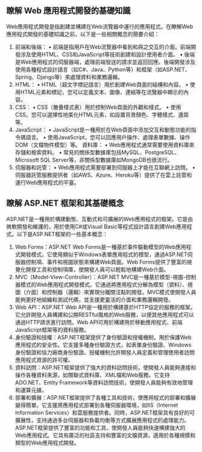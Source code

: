 ## 瞭解 Web 應用程式開發的基礎知識

Web應用程式開發是指創建並構建在Web流覽器中運行的應用程式。在瞭解Web應用程式開發的基礎知識之前，以下是一些相關概念的簡要介紹：
1.	前端和後端：
•	前端是指用戶在Web流覽器中看到和與之交互的介面。前端開發涉及使用HTML、CSS和JavaScript等技術創建和設計使用者介面。
•	後端是Web應用程式的伺服器端，處理前端發送的請求並返回回應。後端開發涉及使用各種程式設計語言（如C#、Java、Python等）和框架（如ASP.NET、Spring、Django等）來處理資料和業務邏輯。
2.	HTML：
•	HTML（超文字標記語言）用於創建Web頁面的結構和內容。
•	使用HTML元素和標記，您可以定義文本、圖像、連結等在流覽器中顯示的內容。
3.	CSS：
•	CSS（層疊樣式表）用於控制Web頁面的外觀和樣式。
•	使用CSS，您可以選擇性地美化HTML元素，如設置背景顏色、字體樣式、邊距等。
4.	JavaScript：
•	JavaScript是一種用於在Web頁面中添加交互和動態功能的指令碼語言。
•	使用JavaScript，您可以回應用戶操作、處理表單數據、操作DOM（文檔物件模型）等。
資料庫：
•	Web應用程式通常需要使用資料庫來存儲和檢索資料。
•	常見的關係型數據庫包括MySQL、PostgreSQL、Microsoft SQL Server等，非關係型數據庫如MongoDB也很流行。
5.	伺服器和託管：
•	Web應用程式需要部署到伺服器上才能在互聯網上訪問。
•	伺服器託管服務提供者（如AWS、Azure、Heroku等）提供了在雲上託管和運行Web應用程式的平臺。

## 瞭解 ASP.NET 框架和其基礎概念

ASP.NET是一種用於構建動態、互動式和可擴展的Web應用程式的框架。它是由微軟開發和維護的，用於使用C#或Visual Basic等程式設計語言創建Web應用程式。以下是ASP.NET框架的一些基本概念：
1.	Web Forms：ASP.NET Web Forms是一種基於事件驅動模型的Web應用程式開發模式。它使用類似于Windows表單應用程式的模型，通過ASP.NET伺服器控制項、事件和視圖狀態來構建Web頁面。Web Forms提供了豐富的視覺化開發工具和控制項庫，使開發人員可以輕鬆地構建Web介面。
2.	MVC（Model-View-Controller）：ASP.NET MVC是一種基於模型-視圖-控制器模式的Web應用程式開發模式。它通過將應用程式分解為模型（資料）、視圖（介面）和控制器（邏輯）來實現分離關注點的開發。MVC模式使開發人員能夠更好地組織和測試代碼，並支援更靈活的介面和業務邏輯開發。
3.	Web API：ASP.NET Web API是一種用於構建基於HTTP協定的服務的框架。它允許開發人員構建和公開RESTful風格的Web服務，以便其他應用程式可以通過HTTP請求進行訪問。Web API可用於構建用於移動應用程式、前端JavaScript框架等的資料服務。
4.	身份驗證和授權：ASP.NET框架提供了身份驗證和授權機制，用於保護Web應用程式的安全性。它支援多種身份驗證方式，如表單身份驗證、Windows身份驗證和協力廠商身份驗證。授權機制允許開發人員定義和管理使用者訪問應用程式資源的許可權。
5.	資料訪問：ASP.NET框架提供了強大的資料訪問技術，使開發人員能夠連接和操作各種資料來源，如關聯式資料庫、XML檔和Web服務。它支持ADO.NET、Entity Framework等資料訪問技術，使開發人員能夠有效地管理和運算元據。
6.	部署和擴展：ASP.NET框架提供了各種工具和技術，使應用程式的部署和擴展變得簡單。它支援將應用程式部署到各種伺服器環境，如IIS（Internet Information Services）和雲服務提供者。同時，ASP.NET框架具有良好的可擴展性，支持通過多台伺服器和負載均衡等方式擴展應用程式的處理能力。
ASP.NET框架提供了豐富的功能和工具，使開發人員能夠快速構建強大的Web應用程式。它具有廣泛的社區支持和豐富的文檔資源，適用於各種規模和類型的Web應用程式開發。


